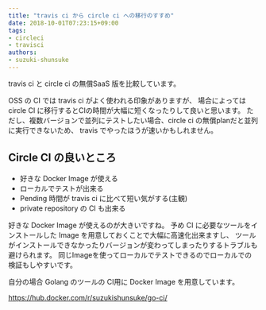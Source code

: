 ```yaml
---
title: "travis ci から circle ci への移行のすすめ"
date: 2018-10-01T07:23:15+09:00
tags:
- circleci
- travisci
authors:
- suzuki-shunsuke
---
```


travis ci と circle ci の無償SaaS 版を比較しています。

OSS の CI では travis ci がよく使われる印象がありますが、
場合によっては circle CI に移行するとCIの時間が大幅に短くなったりして良いと思います。
ただし、複数バージョンで並列にテストしたい場合、circle ci の無償planだと並列に実行できないため、
travis でやったほうが速いかもしれません。

## Circle CI の良いところ

* 好きな Docker Image が使える
* ローカルでテストが出来る
* Pending 時間が travis ci に比べて短い気がする(主観)
* private repository の CI も出来る

好きな Docker Image が使えるのが大きいですね。
予め CI に必要なツールをインストールした Image を用意しておくことで大幅に高速化出来ますし、
ツールがインストールできなかったりバージョンが変わってしまったりするトラブルも避けられます。
同じImageを使ってローカルでテストできるのでローカルでの検証もしやすいです。

自分の場合 Golang のツールの CI用に Docker Image を用意しています。

https://hub.docker.com/r/suzukishunsuke/go-ci/
